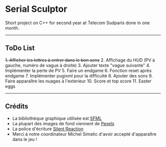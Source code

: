 # Serial Sculptor
Short project on C++ for second year at Telecom Sudparis done in one month.

---
## ToDo List

~~1. Afficher les lettres à entrer dans le bon sens~~
2. Affichage du HUD (PV à gauche, numéro de vague à droite)
3. Ajouter texte "vague suivante"
4. Implémenter la perte de PV
5. Faire un endgame
6. Fonction reset après endgame
7. Implémenter pugixml pour la difficulté
8. Ajouter des sons
9. Faire apparaître les nuages à l'exterieur
10. Score et top score
11. Easter eggs

---
## Crédits
* La bibliothèque graphique utilisée est [SFML](https://www.sfml-dev.org/index-fr.php "Lien vers le site SFML")
* La plupart des images de fond viennent de [Pexels](https://www.pexels.com/ "Aller vers le site pexels.com")
* La police d'écriture [Silent Reaction](http://www.1001freefonts.com/silent_reaction.font "Lien vers la page de téléchargement de la police")
* Merci à notre coordinateur Michel Simatic d'avoir accepté d'apparaître dans le jeu !